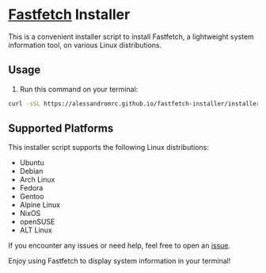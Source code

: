# [Fastfetch](https://github.com/fastfetch-cli/fastfetch) Installer

This is a convenient installer script to install Fastfetch, a lightweight system information tool, on various Linux distributions.

## Usage
1. Run this command on your terminal:
```bash
curl -sSL https://alessandromrc.github.io/fastfetch-installer/installer.sh | sudo bash
```
## Supported Platforms

This installer script supports the following Linux distributions:

- Ubuntu
- Debian
- Arch Linux
- Fedora
- Gentoo
- Alpine Linux
- NixOS
- openSUSE
- ALT Linux

If you encounter any issues or need help, feel free to open an [issue](https://github.com/alessandromrc/fastfetch-installer/issues).

Enjoy using Fastfetch to display system information in your terminal!
